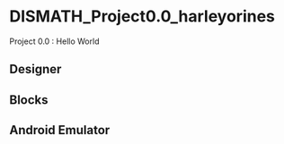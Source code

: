 # DISMATH_Project0.0_harleyorines

Project 0.0 : Hello World 
## Designer

## Blocks

## Android Emulator
